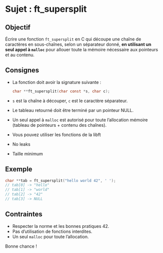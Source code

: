 # Sujet : ft_supersplit



## Objectif

Écrire une fonction `ft_supersplit` en C qui découpe une chaîne de caractères en sous-chaînes, selon un séparateur donné, **en utilisant un seul appel à `malloc`** pour allouer toute la mémoire nécessaire aux pointeurs et au contenu.

## Consignes

- La fonction doit avoir la signature suivante :

    ```c
    char **ft_supersplit(char const *s, char c);
    ```

- `s` est la chaîne à découper, `c` est le caractère séparateur.
- Le tableau retourné doit être terminé par un pointeur NULL.
- Un seul appel à `malloc` est autorisé pour toute l’allocation mémoire (tableau de pointeurs + contenu des chaînes).
- Vous pouvez utiliser les fonctions de la libft
- No leaks
- Taille minimum

## Exemple

```c
char **tab = ft_supersplit("hello world 42", ' ');
// tab[0] -> "hello"
// tab[1] -> "world"
// tab[2] -> "42"
// tab[3] -> NULL
```

## Contraintes

- Respecter la norme et les bonnes pratiques 42.
- Pas d’utilisation de fonctions interdites.
- Un seul `malloc` pour toute l’allocation.

Bonne chance !